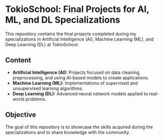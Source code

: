 # TokioSchool: Final Projects for AI, ML, and DL Specializations
This repository contains the final projects completed during my specializations in Artificial Intelligence (AI), Machine Learning (ML), and Deep Learning (DL) at TokioSchool.

## Content
- **Artificial Intelligence (AI):** Projects focused on data cleaning, preprocessing, and using AI-based models to create applications.
- **Machine Learning (ML):** Implementations of supervised and unsupervised learning algorithms.
- **Deep Learning (DL):** Advanced neural network models applied to real-world problems.

## Objective
The goal of this repository is to showcase the skills acquired during the specializations and to share knowledge with the community.
